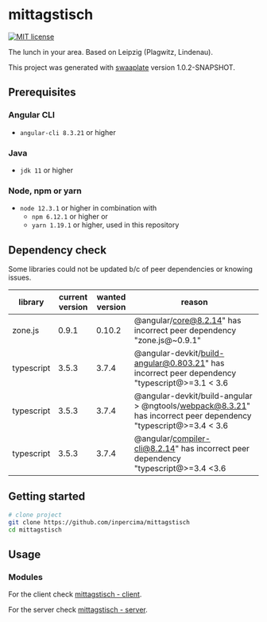 # mittagstisch

[![MIT license](https://img.shields.io/badge/license-MIT-blue.svg)](./LICENSE.md)

The lunch in your area. Based on Leipzig (Plagwitz, Lindenau).

This project was generated with [swaaplate](https://github.com/inpercima/swaaplate) version 1.0.2-SNAPSHOT.

## Prerequisites

### Angular CLI

* `angular-cli 8.3.21` or higher

### Java

* `jdk 11` or higher

### Node, npm or yarn

* `node 12.3.1` or higher in combination with
  * `npm 6.12.1` or higher or
  * `yarn 1.19.1` or higher, used in this repository

## Dependency check

Some libraries could not be updated b/c of peer dependencies or knowing issues.

| library    | current version | wanted version | reason |
| ---------- | --------------- | -------------- | ------ |
| zone.js    | 0.9.1           | 0.10.2         | @angular/core@8.2.14" has incorrect peer dependency "zone.js@~0.9.1" |
| typescript | 3.5.3           | 3.7.4          | @angular-devkit/build-angular@0.803.21" has incorrect peer dependency "typescript@>=3.1 < 3.6 |
| typescript | 3.5.3           | 3.7.4          | @angular-devkit/build-angular > @ngtools/webpack@8.3.21" has incorrect peer dependency "typescript@>=3.4 < 3.6 |
| typescript | 3.5.3           | 3.7.4          | @angular/compiler-cli@8.2.14" has incorrect peer dependency "typescript@>=3.4 <3.6 |

## Getting started

```bash
# clone project
git clone https://github.com/inpercima/mittagstisch
cd mittagstisch
```

## Usage

### Modules

For the client check [mittagstisch - client](https://github.com/inpercima/mittagstisch/tree/master/client).

For the server check [mittagstisch - server](https://github.com/inpercima/mittagstisch/tree/master/server).
